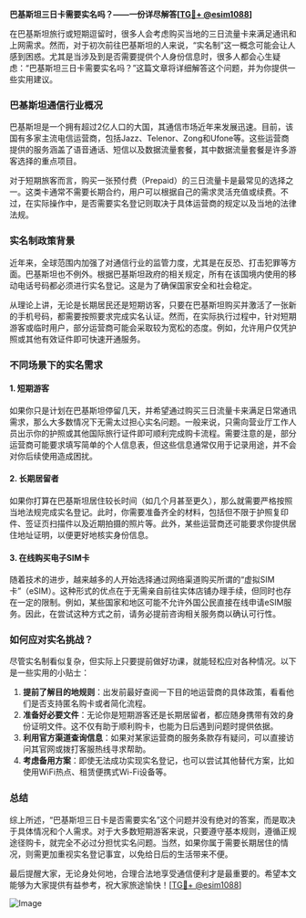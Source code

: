 **巴基斯坦三日卡需要实名吗？——一份详尽解答[[TG💪+ @esim1088](https://t.me/s/esim1088)]**

在巴基斯坦旅行或短期逗留时，很多人会考虑购买当地的三日流量卡来满足通讯和上网需求。然而，对于初次前往巴基斯坦的人来说，“实名制”这一概念可能会让人感到困惑。尤其是当涉及到是否需要提供个人身份信息时，很多人都会心生疑虑：“巴基斯坦三日卡需要实名吗？”这篇文章将详细解答这个问题，并为你提供一些实用建议。

### 巴基斯坦通信行业概况

巴基斯坦是一个拥有超过2亿人口的大国，其通信市场近年来发展迅速。目前，该国有多家主流电信运营商，包括Jazz、Telenor、Zong和Ufone等。这些运营商提供的服务涵盖了语音通话、短信以及数据流量套餐，其中数据流量套餐是许多游客选择的重点项目。

对于短期旅客而言，购买一张预付费（Prepaid）的三日流量卡是最常见的选择之一。这类卡通常不需要长期合约，用户可以根据自己的需求灵活充值或续费。不过，在实际操作中，是否需要实名登记则取决于具体运营商的规定以及当地的法律法规。

### 实名制政策背景

近年来，全球范围内加强了对通信行业的监管力度，尤其是在反恐、打击犯罪等方面。巴基斯坦也不例外。根据巴基斯坦政府的相关规定，所有在该国境内使用的移动电话号码都必须进行实名登记。这是为了确保国家安全和社会稳定。

从理论上讲，无论是长期居民还是短期访客，只要在巴基斯坦购买并激活了一张新的手机号码，都需要按照要求完成实名认证。然而，在实际执行过程中，针对短期游客或临时用户，部分运营商可能会采取较为宽松的态度。例如，允许用户仅凭护照或其他有效证件即可快速开通服务。

### 不同场景下的实名需求

#### 1. 短期游客
如果你只是计划在巴基斯坦停留几天，并希望通过购买三日流量卡来满足日常通讯需求，那么大多数情况下无需太过担心实名问题。一般来说，只需向营业厅工作人员出示你的护照或其他国际旅行证件即可顺利完成购卡流程。需要注意的是，部分运营商可能要求填写简单的个人信息表，但这些信息通常仅用于记录用途，并不会对你后续使用造成困扰。

#### 2. 长期居留者
如果你打算在巴基斯坦居住较长时间（如几个月甚至更久），那么就需要严格按照当地法规完成实名登记。此时，你需要准备齐全的材料，包括但不限于护照复印件、签证页扫描件以及近期拍摄的照片等。此外，某些运营商还可能要求你提供居住地址证明，以便更好地核实身份信息。

#### 3. 在线购买电子SIM卡
随着技术的进步，越来越多的人开始选择通过网络渠道购买所谓的“虚拟SIM卡”（eSIM）。这种形式的优点在于无需亲自前往实体店铺办理手续，但同时也存在一定的限制。例如，某些国家和地区可能不允许外国公民直接在线申请eSIM服务。因此，在尝试这种方式之前，请务必提前咨询相关服务商以确认可行性。

### 如何应对实名挑战？

尽管实名制看似复杂，但实际上只要提前做好功课，就能轻松应对各种情况。以下是一些实用的小贴士：

1. **提前了解目的地规则**：出发前最好查阅一下目的地运营商的具体政策，看看他们是否支持匿名购卡或者简化流程。
2. **准备好必要文件**：无论你是短期游客还是长期居留者，都应随身携带有效的身份证明文件。这不仅有助于顺利购卡，也能为日后遇到问题时提供依据。
3. **利用官方渠道查询信息**：如果对某家运营商的服务条款存有疑问，可以直接访问其官网或拨打客服热线寻求帮助。
4. **考虑备用方案**：即使无法成功实现实名登记，也可以尝试其他替代方案，比如使用WiFi热点、租赁便携式Wi-Fi设备等。

### 总结

综上所述，“巴基斯坦三日卡是否需要实名”这个问题并没有绝对的答案，而是取决于具体情况和个人需求。对于大多数短期游客来说，只要遵守基本规则，遵循正规途径购卡，就完全不必过分担忧实名问题。当然，如果你属于需要长期居住的情况，则需更加重视实名登记事宜，以免给日后的生活带来不便。

最后提醒大家，无论身处何地，合理合法地享受通信便利才是最重要的。希望本文能够为大家提供有益参考，祝大家旅途愉快！[[TG💪+ @esim1088](https://t.me/s/esim1088)] 

![Image](https://i.postimg.cc/4NQfJmqS/Snipaste-2025-05-13-00-14-12.png)